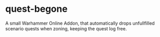 # quest-begone

A small Warhammer Online Addon, that automatically drops unfullfilled scenario quests when zoning, keeping the quest log free.
